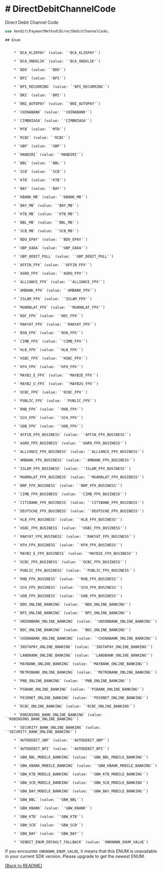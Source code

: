 # # DirectDebitChannelCode
Direct Debit Channel Code

```php
use Xendit\PaymentMethod\DirectDebitChannelCode;
```


    ## Enum

    
        * `BCA_KLIKPAY` (value: `'BCA_KLIKPAY'`)
    
        * `BCA_ONEKLIK` (value: `'BCA_ONEKLIK'`)
    
        * `BDO` (value: `'BDO'`)
    
        * `BPI` (value: `'BPI'`)
    
        * `BPI_RECURRING` (value: `'BPI_RECURRING'`)
    
        * `BRI` (value: `'BRI'`)
    
        * `BNI_AUTOPAY` (value: `'BNI_AUTOPAY'`)
    
        * `CHINABANK` (value: `'CHINABANK'`)
    
        * `CIMBNIAGA` (value: `'CIMBNIAGA'`)
    
        * `MTB` (value: `'MTB'`)
    
        * `RCBC` (value: `'RCBC'`)
    
        * `UBP` (value: `'UBP'`)
    
        * `MANDIRI` (value: `'MANDIRI'`)
    
        * `BBL` (value: `'BBL'`)
    
        * `SCB` (value: `'SCB'`)
    
        * `KTB` (value: `'KTB'`)
    
        * `BAY` (value: `'BAY'`)
    
        * `KBANK_MB` (value: `'KBANK_MB'`)
    
        * `BAY_MB` (value: `'BAY_MB'`)
    
        * `KTB_MB` (value: `'KTB_MB'`)
    
        * `BBL_MB` (value: `'BBL_MB'`)
    
        * `SCB_MB` (value: `'SCB_MB'`)
    
        * `BDO_EPAY` (value: `'BDO_EPAY'`)
    
        * `UBP_EADA` (value: `'UBP_EADA'`)
    
        * `UBP_DEBIT_PULL` (value: `'UBP_DEBIT_PULL'`)
    
        * `AFFIN_FPX` (value: `'AFFIN_FPX'`)
    
        * `AGRO_FPX` (value: `'AGRO_FPX'`)
    
        * `ALLIANCE_FPX` (value: `'ALLIANCE_FPX'`)
    
        * `AMBANK_FPX` (value: `'AMBANK_FPX'`)
    
        * `ISLAM_FPX` (value: `'ISLAM_FPX'`)
    
        * `MUAMALAT_FPX` (value: `'MUAMALAT_FPX'`)
    
        * `BOC_FPX` (value: `'BOC_FPX'`)
    
        * `RAKYAT_FPX` (value: `'RAKYAT_FPX'`)
    
        * `BSN_FPX` (value: `'BSN_FPX'`)
    
        * `CIMB_FPX` (value: `'CIMB_FPX'`)
    
        * `HLB_FPX` (value: `'HLB_FPX'`)
    
        * `HSBC_FPX` (value: `'HSBC_FPX'`)
    
        * `KFH_FPX` (value: `'KFH_FPX'`)
    
        * `MAYB2_E_FPX` (value: `'MAYB2E_FPX'`)
    
        * `MAYB2_U_FPX` (value: `'MAYB2U_FPX'`)
    
        * `OCBC_FPX` (value: `'OCBC_FPX'`)
    
        * `PUBLIC_FPX` (value: `'PUBLIC_FPX'`)
    
        * `RHB_FPX` (value: `'RHB_FPX'`)
    
        * `SCH_FPX` (value: `'SCH_FPX'`)
    
        * `UOB_FPX` (value: `'UOB_FPX'`)
    
        * `AFFIN_FPX_BUSINESS` (value: `'AFFIN_FPX_BUSINESS'`)
    
        * `AGRO_FPX_BUSINESS` (value: `'AGRO_FPX_BUSINESS'`)
    
        * `ALLIANCE_FPX_BUSINESS` (value: `'ALLIANCE_FPX_BUSINESS'`)
    
        * `AMBANK_FPX_BUSINESS` (value: `'AMBANK_FPX_BUSINESS'`)
    
        * `ISLAM_FPX_BUSINESS` (value: `'ISLAM_FPX_BUSINESS'`)
    
        * `MUAMALAT_FPX_BUSINESS` (value: `'MUAMALAT_FPX_BUSINESS'`)
    
        * `BNP_FPX_BUSINESS` (value: `'BNP_FPX_BUSINESS'`)
    
        * `CIMB_FPX_BUSINESS` (value: `'CIMB_FPX_BUSINESS'`)
    
        * `CITIBANK_FPX_BUSINESS` (value: `'CITIBANK_FPX_BUSINESS'`)
    
        * `DEUTSCHE_FPX_BUSINESS` (value: `'DEUTSCHE_FPX_BUSINESS'`)
    
        * `HLB_FPX_BUSINESS` (value: `'HLB_FPX_BUSINESS'`)
    
        * `HSBC_FPX_BUSINESS` (value: `'HSBC_FPX_BUSINESS'`)
    
        * `RAKYAT_FPX_BUSINESS` (value: `'RAKYAT_FPX_BUSINESS'`)
    
        * `KFH_FPX_BUSINESS` (value: `'KFH_FPX_BUSINESS'`)
    
        * `MAYB2_E_FPX_BUSINESS` (value: `'MAYB2E_FPX_BUSINESS'`)
    
        * `OCBC_FPX_BUSINESS` (value: `'OCBC_FPX_BUSINESS'`)
    
        * `PUBLIC_FPX_BUSINESS` (value: `'PUBLIC_FPX_BUSINESS'`)
    
        * `RHB_FPX_BUSINESS` (value: `'RHB_FPX_BUSINESS'`)
    
        * `SCH_FPX_BUSINESS` (value: `'SCH_FPX_BUSINESS'`)
    
        * `UOB_FPX_BUSINESS` (value: `'UOB_FPX_BUSINESS'`)
    
        * `BDO_ONLINE_BANKING` (value: `'BDO_ONLINE_BANKING'`)
    
        * `BPI_ONLINE_BANKING` (value: `'BPI_ONLINE_BANKING'`)
    
        * `UNIONBANK_ONLINE_BANKING` (value: `'UNIONBANK_ONLINE_BANKING'`)
    
        * `BOC_ONLINE_BANKING` (value: `'BOC_ONLINE_BANKING'`)
    
        * `CHINABANK_ONLINE_BANKING` (value: `'CHINABANK_ONLINE_BANKING'`)
    
        * `INSTAPAY_ONLINE_BANKING` (value: `'INSTAPAY_ONLINE_BANKING'`)
    
        * `LANDBANK_ONLINE_BANKING` (value: `'LANDBANK_ONLINE_BANKING'`)
    
        * `MAYBANK_ONLINE_BANKING` (value: `'MAYBANK_ONLINE_BANKING'`)
    
        * `METROBANK_ONLINE_BANKING` (value: `'METROBANK_ONLINE_BANKING'`)
    
        * `PNB_ONLINE_BANKING` (value: `'PNB_ONLINE_BANKING'`)
    
        * `PSBANK_ONLINE_BANKING` (value: `'PSBANK_ONLINE_BANKING'`)
    
        * `PESONET_ONLINE_BANKING` (value: `'PESONET_ONLINE_BANKING'`)
    
        * `RCBC_ONLINE_BANKING` (value: `'RCBC_ONLINE_BANKING'`)
    
        * `ROBINSONS_BANK_ONLINE_BANKING` (value: `'ROBINSONS_BANK_ONLINE_BANKING'`)
    
        * `SECURITY_BANK_ONLINE_BANKING` (value: `'SECURITY_BANK_ONLINE_BANKING'`)
    
        * `AUTODEBIT_UBP` (value: `'AUTODEBIT_UBP'`)
    
        * `AUTODEBIT_BPI` (value: `'AUTODEBIT_BPI'`)
    
        * `GBW_BBL_MOBILE_BANKING` (value: `'GBW_BBL_MOBILE_BANKING'`)
    
        * `GBW_KBANK_MOBILE_BANKING` (value: `'GBW_KBANK_MOBILE_BANKING'`)
    
        * `GBW_KTB_MOBILE_BANKING` (value: `'GBW_KTB_MOBILE_BANKING'`)
    
        * `GBW_SCB_MOBILE_BANKING` (value: `'GBW_SCB_MOBILE_BANKING'`)
    
        * `GBW_BAY_MOBILE_BANKING` (value: `'GBW_BAY_MOBILE_BANKING'`)
    
        * `GBW_BBL` (value: `'GBW_BBL'`)
    
        * `GBW_KBANK` (value: `'GBW_KBANK'`)
    
        * `GBW_KTB` (value: `'GBW_KTB'`)
    
        * `GBW_SCB` (value: `'GBW_SCB'`)
    
        * `GBW_BAY` (value: `'GBW_BAY'`)
    
        * `XENDIT_ENUM_DEFAULT_FALLBACK` (value: `UNKNOWN_ENUM_VALUE`)

If you encounter `UNKNOWN_ENUM_VALUE`, it means that this ENUM is unavailable in your current SDK version. Please upgrade to get the newest ENUM.

[[Back to README]](../../README.md)
